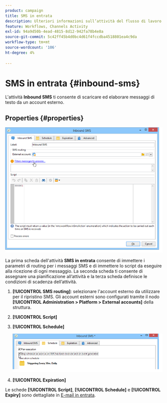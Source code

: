 ```yaml
---
product: campaign
title: SMS in entrata
description: Ulteriori informazioni sull’attività del flusso di lavoro SMS in entrata
feature: Workflows, Channels Activity
exl-id: 94a9d50b-4ead-4815-8d12-942fa78b4e8a
source-git-commit: 5c42ff45b4d0bc4d61f4fccdba4518801ea4c9da
workflow-type: tm+mt
source-wordcount: '106'
ht-degree: 4%

---
```


# SMS in entrata {#inbound-sms}



L&#39;attività **Inbound SMS** ti consente di scaricare ed elaborare messaggi di testo da un account esterno.

## Properties {#properties}

![](assets/sms_rec_edit.png)

La prima scheda dell&#39;attività **SMS in entrata** consente di immettere i parametri di routing per i messaggi SMS e di immettere lo script da eseguire alla ricezione di ogni messaggio. La seconda scheda ti consente di assegnare una pianificazione all’attività e la terza scheda definisce le condizioni di scadenza dell’attività.

1. **[!UICONTROL SMS routing]**: selezionare l&#39;account esterno da utilizzare per il ripristino SMS. Gli account esterni sono configurati tramite il nodo **[!UICONTROL Administration > Platform > External accounts]** della struttura.
1. **[!UICONTROL Script]**
1. **[!UICONTROL Schedule]**

   ![](assets/sms_rec_edit_2.png)

1. **[!UICONTROL Expiration]**

Le schede **[!UICONTROL Script]**, **[!UICONTROL Schedule]** e **[!UICONTROL Expiry]** sono dettagliate in [E-mail in entrata](inbound-emails.md).
